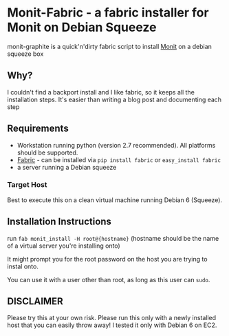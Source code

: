 # Monit-Fabric - a fabric installer for Monit on Debian Squeeze

monit-graphite is a quick'n'dirty fabric script to install [Monit](http://mmonit.com/monit/) on a debian squeeze box

## Why?
I couldn't find a backport install and I like fabric, so it keeps all the installation steps. It's easier than writing a
blog post and documenting each step

## Requirements

 * Workstation running python (version 2.7 recommended). All platforms should be supported.
 * [Fabric](http://docs.fabfile.org/en/1.4.1/index.html) - can be installed via `pip install fabric` or `easy_install fabric`
 * a server running a Debian squeeze

### Target Host

Best to execute this on a clean virtual machine running Debian 6 (Squeeze).

## Installation Instructions 

run `fab monit_install -H root@{hostname}` 
(hostname should be the name of a virtual server you're installing onto)

It might prompt you for the root password on the host you are trying to instal onto.

You can use it with a user other than root, as long as this user can `sudo`.

## DISCLAIMER

Please try this at your own risk. Please run this only with a newly installed host that you can easily throw away!
I tested it only with Debian 6 on EC2. 
